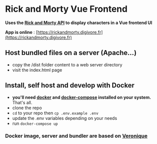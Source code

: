 # Rick and Morty Vue Frontend

**Uses the [Rick and Morty API](https://rickandmortyapi.com/documentation) to display characters in a Vue frontend UI**

**App is online** : [https://rickandmorty.digivore.fr](https://rickandmorty.digivore.fr)

## Host bundled files on a server (Apache...)
- copy the /dist folder content to a web server directory
- visit the index.html page

## Install, self host and develop with Docker
- **you'll need [docker](https://docs.docker.com/get-docker/) and [docker-compose](https://docs.docker.com/compose/install/) installed on your system.** That's all.
- clone the repo
- ```cd``` to your repo then ```cp .env.example .env```
- update the .env variables depending on your needs
- run ```docker-compose up```

### Docker image, server and bundler are based on [Veronique](https://github.com/digivorefr/veronique)
